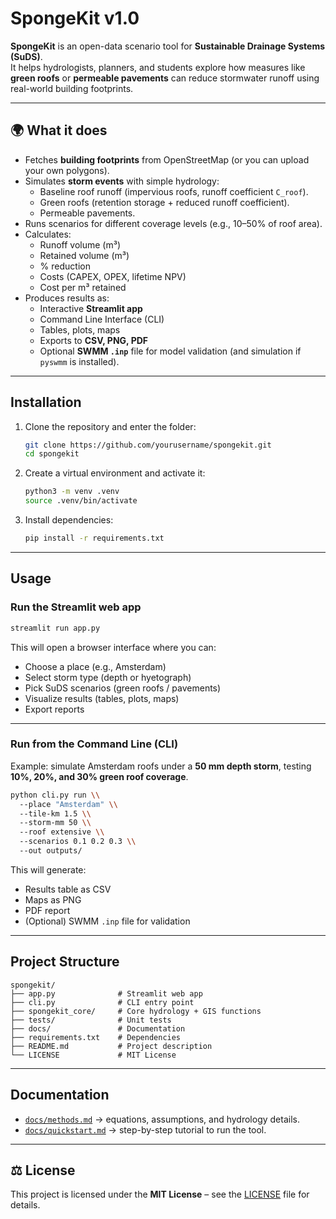 # SpongeKit v1.0

**SpongeKit** is an open-data scenario tool for **Sustainable Drainage Systems (SuDS)**.  
It helps hydrologists, planners, and students explore how measures like **green roofs** or **permeable pavements** can reduce stormwater runoff using real-world building footprints.

---

## 🌍 What it does
- Fetches **building footprints** from OpenStreetMap (or you can upload your own polygons).
- Simulates **storm events** with simple hydrology:
  - Baseline roof runoff (impervious roofs, runoff coefficient `C_roof`).
  - Green roofs (retention storage + reduced runoff coefficient).
  - Permeable pavements.
- Runs scenarios for different coverage levels (e.g., 10–50% of roof area).
- Calculates:
  - Runoff volume (m³)
  - Retained volume (m³)
  - % reduction
  - Costs (CAPEX, OPEX, lifetime NPV)
  - Cost per m³ retained
- Produces results as:
  - Interactive **Streamlit app**
  - Command Line Interface (CLI)
  - Tables, plots, maps
  - Exports to **CSV, PNG, PDF**
  - Optional **SWMM `.inp`** file for model validation (and simulation if `pyswmm` is installed).

---

##  Installation

1. Clone the repository and enter the folder:
   ```bash
   git clone https://github.com/yourusername/spongekit.git
   cd spongekit
   ```

2. Create a virtual environment and activate it:
   ```bash
   python3 -m venv .venv
   source .venv/bin/activate
   ```

3. Install dependencies:
   ```bash
   pip install -r requirements.txt
   ```

---

##  Usage

### Run the Streamlit web app
```bash
streamlit run app.py
```

This will open a browser interface where you can:
- Choose a place (e.g., Amsterdam)
- Select storm type (depth or hyetograph)
- Pick SuDS scenarios (green roofs / pavements)
- Visualize results (tables, plots, maps)
- Export reports

---

### Run from the Command Line (CLI)

Example: simulate Amsterdam roofs under a **50 mm depth storm**, testing **10%, 20%, and 30% green roof coverage**.

```bash
python cli.py run \\
  --place "Amsterdam" \\
  --tile-km 1.5 \\
  --storm-mm 50 \\
  --roof extensive \\
  --scenarios 0.1 0.2 0.3 \\
  --out outputs/
```

This will generate:
- Results table as CSV
- Maps as PNG
- PDF report
- (Optional) SWMM `.inp` file for validation

---

##  Project Structure

```
spongekit/
├── app.py              # Streamlit web app
├── cli.py              # CLI entry point
├── spongekit_core/     # Core hydrology + GIS functions
├── tests/              # Unit tests
├── docs/               # Documentation
├── requirements.txt    # Dependencies
├── README.md           # Project description
└── LICENSE             # MIT License
```

---

##  Documentation
- [`docs/methods.md`](docs/methods.md) → equations, assumptions, and hydrology details.  
- [`docs/quickstart.md`](docs/quickstart.md) → step-by-step tutorial to run the tool.

---

## ⚖️ License
This project is licensed under the **MIT License** – see the [LICENSE](LICENSE) file for details.
